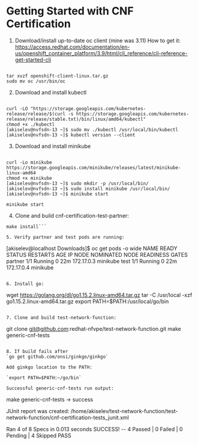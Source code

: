 # Getting Started with CNF Certification

1. Download/install up-to-date oc client (mine was 3.11)
How to get it: https://access.redhat.com/documentation/en-us/openshift_container_platform/3.9/html/cli_reference/cli-reference-get-started-cli

```

tar xvzf openshift-client-linux.tar.gz
sudo mv oc /usr/bin/oc

```

2. Download and install kubectl

```

curl -LO "https://storage.googleapis.com/kubernetes-release/release/$(curl -s https://storage.googleapis.com/kubernetes-release/release/stable.txt)/bin/linux/amd64/kubectl"
chmod +x ./kubectl
[akiselev@nvfsdn-13 ~]$ sudo mv ./kubectl /usr/local/bin/kubectl
[akiselev@nvfsdn-13 ~]$ kubectl version --client

```


3. Download and install minikube

```

curl -Lo minikube https://storage.googleapis.com/minikube/releases/latest/minikube-linux-amd64
chmod +x minikube
[akiselev@nvfsdn-13 ~]$ sudo mkdir -p /usr/local/bin/
[akiselev@nvfsdn-13 ~]$ sudo install minikube /usr/local/bin/
[akiselev@nvfsdn-13 ~]$ minikube start

```

`minikube start`

4. Clone and build cnf-certification-test-partner:

```git clone git@github.com:redhat-nfvpe/cnf-certification-test-partner.git
make install```

5. Verify partner and test pods are running: 

```

[akiselev@localhost Downloads]$ oc get pods -o wide
NAME      READY   STATUS    RESTARTS   AGE   IP           NODE       NOMINATED NODE   READINESS GATES
partner   1/1     Running   0          22m   172.17.0.3   minikube   <none>           <none>
test      1/1     Running   0          22m   172.17.0.4   minikube   <none>           <none>

```

6. Install go:

```

wget https://golang.org/dl/go1.15.2.linux-amd64.tar.gz
tar -C /usr/local -xzf go1.15.2.linux-amd64.tar.gz
export PATH=$PATH:/usr/local/go/bin

```

7. Clone and build test-network-function:

```

git clone git@github.com:redhat-nfvpe/test-network-function.git
make generic-cnf-tests

```

8. If build fails after  
`go get github.com/onsi/ginkgo/ginkgo`

Add ginkgo location to the PATH:

`export PATH=$PATH:~/go/bin`

Successful generic-cnf-tests run output:

```

make generic-cnf-tests -> success

JUnit report was created: /home/akiselev/test-network-function/test-network-function/cnf-certification-tests_junit.xml

Ran 4 of 8 Specs in 0.013 seconds
SUCCESS! -- 4 Passed | 0 Failed | 0 Pending | 4 Skipped
PASS

```

